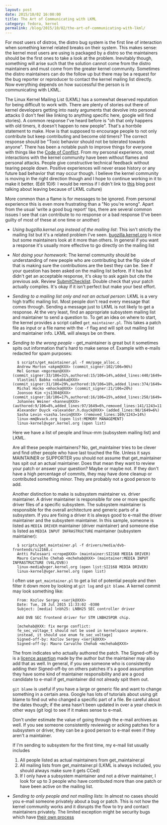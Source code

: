 ```yaml
---
layout: post
date: 2015/10/02 16:00:00
title: The Art of Communicating with LKML
category: fedora, kernel
permalink: /blog/2015/10/02/the-art-of-communicating-with-lkml/
---
```

For most users of distros, the distro bug system is the first line of interaction
when something kernel related breaks on their system. This makes sense: the
kernel most users are using is packaged by a distro so the maintainers should
be the first ones to take a look at the problem. Inevitably though, something
will arise such that the solution cannot come from the distro maintainers
and must come from the greater kernel community. Sometimes the distro
maintainers can do the follow up but there may be a request for the bug reporter
or reproducer to contact the kernel mailing list directly. Now everything
depends on how successful the person is in communicating with LKML.

The Linux Kernel Mailing List (LKML) has a somewhat deserved reputation for
being difficult to work with. There are plenty of stories out there of
kernel developers getting into nasty arguments that devolve into personal
attacks (I don't feel like linking to anything specific here, google will
find stories). A common response I've heard before is "oh that only happens
with old timers, it doesn't happen to new people". That's a horrbile
statement to make. How is that supposed to encourage people to not only
contribute but keep contributing and become old timers? The correct response
should be  "Toxic behavior should not be tolerated towards anyone".
There has been a notable push to improve things for everyone with things like the
[Code of Conflict](https://git.kernel.org/cgit/linux/kernel/git/torvalds/linux.git/tree/Documentation/CodeOfConflict).
From my personal experience, most interactions with the kernel community
have been without flames and personal attacks. People give constructive
technical feedback without tearing people down. Positive experiences
will never erase history or any future bad behavior that may occur though.
I believe the kernel community is moving in the right direction though
and I hope to continue working in it to make it better.
(Edit 10/6: I would be remiss if I didn't link to
[this](http://sarah.thesharps.us/2015/10/05/closing-a-door/) blog post
talking about leaving because of LKML culture)

More common than a flame is for messages to be ignored. From personal
experience this is even more frustrating than a "No you're wrong".
Apart from the usual 'write a good bug report' tips, there are several
common issues I see that can contribute to no response or a bad response
(I've been guilty of most of these at one time or another)

- *Using bugzilla.kernel.org instead of the mailing list*: This isn't
strictly the mailing list but it's a related problem I've seen.
[bugzilla.kernel.org](http://bugzilla.kernel.org) is nice but some maintainers look at it more than
others. In general if you want a response it's usually more effective
to go directly on the mailing list

- *Not doing your homework*: The kernel community should be understanding
of new people who are contributing but the flip side of that is making
sure the contributions are the best they can be.
See if your question has been asked on the mailing list before. If it
has but didn't get an acceptable response, it's okay to ask again
but cite the previous ask. 
Review [SubmitChecklist](https://git.kernel.org/cgit/linux/kernel/git/torvalds/linux.git/tree/Documentation/SubmitChecklist).
Double check that your patch actually compiles. It's okay if it isn't
perfect but make your best effort.

- *Sending to a mailing list only and not an actual person*: LKML is
a very high traffic mailing list. Most people don't read every message
that comes through. Sending a message just to LKML is not likely to
get a response. At the very least, find an appropriate subsystem
mailing list and maintainer to send a question to. To get an idea on
where to start, the kernel provides a script called `get_maintainer.pl`.
This takes a patch file as input or a file name with the `-f` flag and
will spit out mailing list and maintainer info. LKML will always be
on there.

- *Sending to the wrong people* - get_maintainer is great but it sometimes
spits out information that's hard to make sense of. Example with e-mails
redacted for spam purposes:

		$ scripts/get_maintainer.pl -f mm/page_alloc.c
		Andrew Morton <akpm@XXX> (commit_signer:102/106=96%)
		Mel Gorman <mgorman@XXX> (commit_signer:33/106=31%,authored:15/106=14%,added_lines:440/1649=27%,removed_lines:173/1243=14%)
		Vlastimil Babka <vbabka@XXX> (commit_signer:31/106=29%,authored:19/106=18%,added_lines:374/1649=23%,removed_lines:346/1243=28%)
		Michal Hocko <mhocko@XXX> (commit_signer:21/106=20%)
		Joonsoo Kim <js1304@XXX> (commit_signer:18/106=17%,authored:16/106=15%,added_lines:258/1649=16%,removed_lines:149/1243=12%)
		Johannes Weiner <hannes@XXX> (authored:9/106=8%,added_lines:97/1649=6%,removed_lines:141/1243=11%)
		Alexander Duyck <alexander.h.duyck@XXX> (added_lines:98/1649=6%)
		Sasha Levin <sasha.levin@XXX> (removed_lines:169/1243=14%)
		linux-mm@kvack.org (open list:MEMORY MANAGEMENT)
		linux-kernel@vger.kernel.org (open list)

	Here we have a list of people and linux-mm (subsystem mailing list) and LKML.

	Are all these people maintainers? No, get_maintainer tries to be clever and find
	other people who have last touched the file. Unless it says MAINTAINER or SUPPORTER
	you should not assume that get_maintainer has spit out an actual maintainer.
	Does that mean they want to review your patch or answer your question? Maybe or
	maybe not. If they don't have a high percentage of commits, they may have done
	cleanup or contributed something minor. They are probably not a good person to
	add.

	Another distinction to make is subsystem maintainer vs. driver maintainer.
	A driver maintainer is responsible for one or more specific
	driver files of a specific subsystem. The subsystem maintainer is responsible
	for the overall architecture and generic parts of a subsystem. If you are fixing
	a driver it is always good to e-mail the driver maintainer and the subsystem
	maintainer. In this sample, someone is listed as `MEDIA DRIVER` maintainer
	(driver maintainer)  and
	someone else is listed as `MEDIA INPUT INFRASTRUCTURE` maintainer (subsystem maintainer):

		$ scripts/get_maintainer.pl -f drivers/media/dvb-frontends/si2168.c
		Antti Palosaari <crope@XXX> (maintainer:SI2168 MEDIA DRIVER)
		Mauro Carvalho Chehab <mchehab@XXX> (maintainer:MEDIA INPUT INFRASTRUCTURE (V4L/DVB))
		linux-media@vger.kernel.org (open list:SI2168 MEDIA DRIVER)
		linux-kernel@vger.kernel.org (open list)

	I often use  `get_maintainer.pl` to get a list of potential people
	and then filter it down more by looking at `git log` and `git blame`.  A kernel
	commit may look something like:

		From: Kozlov Sergey <serjk@XXX>
		Date: Tue, 28 Jul 2015 11:33:02 -0300
		Subject: [media] lnbh25: LNBH25 SEC controller driver

		Add DVB SEC frontend driver for STM LNBH25PQR chip.

		[mchehab@XXX: fix merge conflict:
		fe_sec_voltage_t should not be used in kernelspace anymore.
		instead, it should use enum fe_sec_voltage]
		Signed-off-by: Kozlov Sergey <serjk@XXX>
		Signed-off-by: Mauro Carvalho Chehab <mchehab@XXX>

	The from indicates who actually authored the patch. The Signed-off-by
	is a [licence assertion](http://www.labbott.name/blog/2015/07/30/please-sign-off-your-patches/)
	made by the author but the maintainer may also add that as well. In general, if you
	see someone who is consistently adding their Signed-off-by on others patches it's a good
	assumption they have some kind of maintainer responsibility and are a good candidate
	to e-mail if get_maintainer did not already spit them out.

	`git blame` is useful if you have a large or generic file and want to change something
	in a certain area. Google has lots of tutorials about using git blame to find out
	who changed a specific part of a file. Be careful about the dates though; if the area
	hasn't been updated in over a year check in other ways (git log) to see if it makes
	sense to e-mail.

	Don't under estimate the value of going through the e-mail archives as well. If you
	see someone consistently reviewing or acking patches for a subsystem or driver,
	they can be a good person to e-mail even if they aren't a maintainer.

	If I'm sending to subsystem for the first time, my e-mail list usually includes

	1. All people listed as actual maintainers from get_maintainer.pl
	2. All mailing lists from get_maintainer.pl (LKML is always included, you should always make sure it gets CCed)
	3. If I only have a subsystem maintainer and not a driver maintainer, I look
	for up to 3 people who have contributed more than one patch or have been active on the
	mailing list.

- *Sending to only people and not mailing lists*: In almost no cases should you e-mail someone
privately about a bug or patch. This is not how the kernel community works and it disrupts the
flow to try and contact maintainers privately. The limited exception might be security bugs
which have [their own process](https://git.kernel.org/cgit/linux/kernel/git/torvalds/linux.git/tree/Documentation/SecurityBugs)
